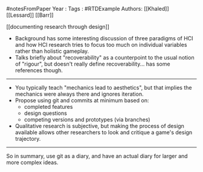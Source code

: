 #notesFromPaper
Year   :
Tags   : #RTDExample
Authors: [[Khaled]] [[Lessard]] [[Barr]]

[[documenting research through design]]

 - Background has some interesting discussion of three paradigms of HCI and how HCI research tries to focus too much on individual variables rather than holistic gameplay.
 - Talks briefly about "recoverability" as a counterpoint to the usual notion of "rigour", but doesn't really define recoverability... has some references though.

--------------------

 - You typically teach "mechanics lead to aesthetics", but that implies the mechanics were always there and ignores iteration.
 - Propose using git and commits at minimum based on:
   - completed features
   - design questions
   - competing versions and prototypes (via branches)
 - Qualitative research is subjective, but making the process of design available allows other researchers to look and critique a game's design trajectory.

----------------------------------------

So in summary, use git as a diary, and have an actual diary for larger and more complex ideas.

